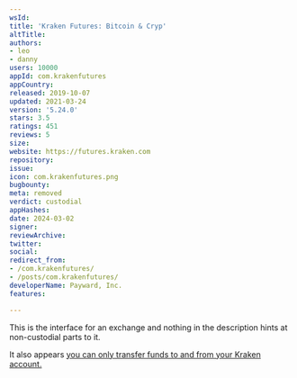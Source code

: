 ```yaml
---
wsId: 
title: 'Kraken Futures: Bitcoin & Cryp'
altTitle: 
authors:
- leo
- danny
users: 10000
appId: com.krakenfutures
appCountry: 
released: 2019-10-07
updated: 2021-03-24
version: '5.24.0'
stars: 3.5
ratings: 451
reviews: 5
size: 
website: https://futures.kraken.com
repository: 
issue: 
icon: com.krakenfutures.png
bugbounty: 
meta: removed
verdict: custodial
appHashes: 
date: 2024-03-02
signer: 
reviewArchive: 
twitter: 
social: 
redirect_from:
- /com.krakenfutures/
- /posts/com.krakenfutures/
developerName: Payward, Inc.
features: 

---
```


This is the interface for an exchange and nothing in the description hints at
non-custodial parts to it.

It also appears [you can only transfer funds to and from your Kraken account.](https://support.kraken.com/hc/en-us/articles/360022627692-Transferring-funds-to-and-from-the-Holding-Wallet#:~:text=Navigate%20to%20%E2%80%9CWallets%E2%80%9D%20on%20the,that%20the%20transfer%20was%20requested.)